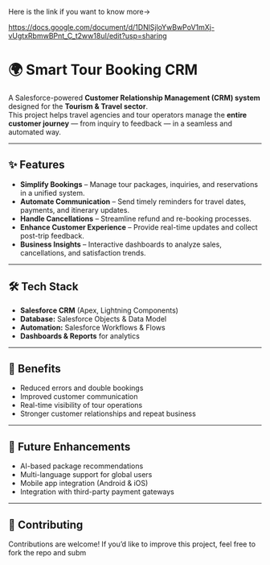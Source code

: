 Here is the link if you want to know more->

https://docs.google.com/document/d/1DNlSjloYwBwPoV1mXj-vUgtxRbmwBPnt_C_t2ww18uI/edit?usp=sharing

# 🌍 Smart Tour Booking CRM  

A Salesforce-powered **Customer Relationship Management (CRM) system** designed for the **Tourism & Travel sector**.  
This project helps travel agencies and tour operators manage the **entire customer journey** — from inquiry to feedback — in a seamless and automated way.  

---

## ✨ Features  
- **Simplify Bookings** – Manage tour packages, inquiries, and reservations in a unified system.  
- **Automate Communication** – Send timely reminders for travel dates, payments, and itinerary updates.  
- **Handle Cancellations** – Streamline refund and re-booking processes.  
- **Enhance Customer Experience** – Provide real-time updates and collect post-trip feedback.  
- **Business Insights** – Interactive dashboards to analyze sales, cancellations, and satisfaction trends.  

---

## 🛠️ Tech Stack  
- **Salesforce CRM** (Apex, Lightning Components)  
- **Database:** Salesforce Objects & Data Model  
- **Automation:** Salesforce Workflows & Flows  
- **Dashboards & Reports** for analytics  

---

## 🚀 Benefits  
- Reduced errors and double bookings  
- Improved customer communication  
- Real-time visibility of tour operations  
- Stronger customer relationships and repeat business  

---

## 📌 Future Enhancements  
- AI-based package recommendations  
- Multi-language support for global users  
- Mobile app integration (Android & iOS)  
- Integration with third-party payment gateways  

---

## 🤝 Contributing  
Contributions are welcome! If you’d like to improve this project, feel free to fork the repo and subm
